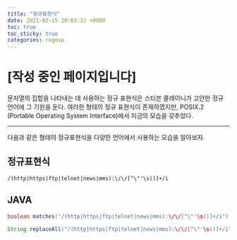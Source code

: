 ```yaml
---
title: "정규표현식"
date: 2021-02-15 20:03:22 +0900
toc: true
toc_sticky: true
categories: regexp
---
```


# [작성 중인 페이지입니다]

문자열의 집합을 나타내는 데 사용하는 정규 표현식은 스티븐 콜레이니가 고안한 정규 언어에 그 기원을 둔다. 
여러한 형태의 정규 표현식이 존재하였지만, POSIX.2 (Portable Operating System Interface)에서 지금의 모습을 갖추었다.

*****

다음과 같은 형태의 정규표현식을 다양한 언어에서 사용하는 모습을 알아보자.

## 정규표현식
```regexp
/(http|https|ftp|telnet|news|mms):\/\/[^\"'\s()]+/i
```

## JAVA
```java
boolean matches("/(http|https|ftp|telnet|news|mms):\/\/[^\"'\s()]+/i")

String replaceAll("/(http|https|ftp|telnet|news|mms):\/\/[^\"'\s()]+/i", "")
```



